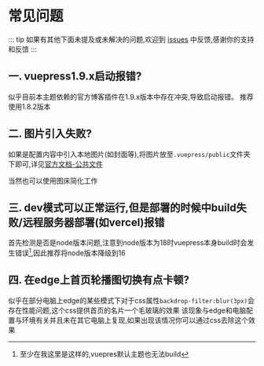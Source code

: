 # 常见问题
::: tip
如果有其他下面未提及或未解决的问题,欢迎到 [issues](https://github.com/open17/vuepress-theme-qbook/issues) 中反馈,感谢你的支持和反馈
:::
## 一. vuepress1.9.x启动报错?
似乎目前本主题依赖的官方博客插件在1.9.x版本中存在冲突,导致启动报错。
推荐使用1.8.2版本

## 二. 图片引入失败?
如果是配置内容中引入本地图片(如封面等),将图片放至`.vuepress/public`文件夹下即可,详见[官方文档-公共文件](https://vuepress.vuejs.org/zh/guide/assets.html#%E5%85%AC%E5%85%B1%E6%96%87%E4%BB%B6)

当然也可以使用图床简化工作

## 三. dev模式可以正常运行,但是部署的时候中build失败/远程服务器部署(如vercel)报错
首先检测是否是node版本问题,注意到node版本为18时vuepress本身build时会发生错误[^1],因此推荐将node版本降级到16

## 四. 在edge上首页轮播图切换有点卡顿?
似乎在部分电脑上edge的某些模式下对于css属性`backdrop-filter:blur(3px)`会存在性能问题,这个css提供首页的名片一个毛玻璃的效果
该现象与edge和电脑配置与环境有关并且未在其它电脑上复现,如果出现该情况你可以通过css去除这个效果





[^1]: 至少在我这里是这样的,vuepres默认主题也无法build